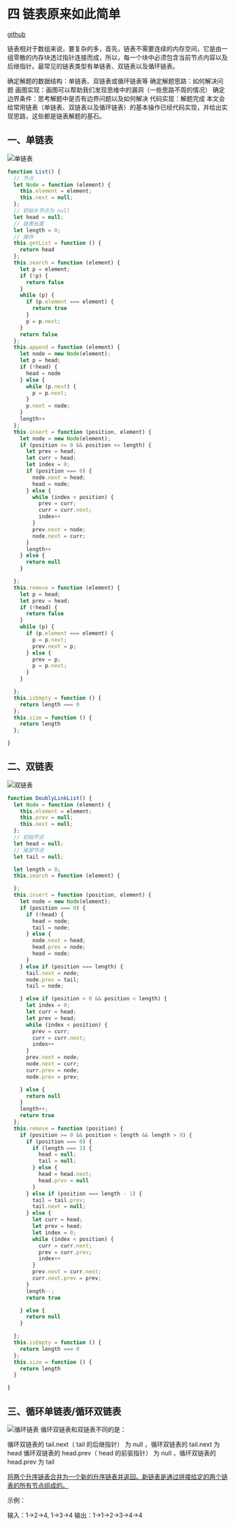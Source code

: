 # 四 链表原来如此简单
[github](https://github.com/sisterAn/JavaScript-Algorithms/issues/12)

链表相对于数组来说，要复杂的多，首先，链表不需要连续的内存空间，它是由一组零散的内存块透过指针连接而成，所以，每一个块中必须包含当前节点内容以及后继指针。最常见的链表类型有单链表、双链表以及循环链表。

确定解题的数据结构：单链表、双链表或循环链表等
确定解题思路：如何解决问题
画图实现：画图可以帮助我们发现思维中的漏洞（一些思路不周的情况）
确定边界条件：思考解题中是否有边界问题以及如何解决
代码实现：解题完成
本文会给常用链表（单链表、双链表以及循环链表）的基本操作已经代码实现，并给出实现思路，这些都是链表解题的基石。

## 一、单链表

![单链表](https://camo.githubusercontent.com/1ff6e05c5a770474c4e98705cabd818da222f9dd/68747470733a2f2f63646e2e6e6c61726b2e636f6d2f79757175652f302f323032302f706e672f3237333530362f313538343138393434353333342d64363537623037372d373262332d346439352d386164622d6439313862363534333535372e706e67)
```js
function List() {
  // 节点
  let Node = function (element) {
    this.element = element;
    this.next = null;
  };
  // 初始头节点为 null
  let head = null;
  // 链表长度
  let length = 0;
  // 操作
  this.getList = function () {
    return head
  };
  this.search = function (element) {
    let p = element;
    if (!p) {
      return false
    }
    while (p) {
      if (p.element === element) {
        return true
      }
      p = p.next;
    }
    return false
  };
  this.append = function (element) {
    let node = new Node(element);
    let p = head;
    if (!head) {
      head = node
    } else {
      while (p.next) {
        p = p.next;
      }
      p.next = node;
    }
    length++
  };
  this.insert = function (position, element) {
    let node = new Node(element);
    if (position >= 0 && position <= length) {
      let prev = head;
      let curr = head;
      let index = 0;
      if (position === 0) {
        node.next = head;
        head = node;
      } else {
        while (index < position) {
          prev = curr;
          curr = curr.next;
          index++
        }
        prev.next = node;
        node.next = curr;
      }
      length++
    } else {
      return null
    }

  };
  this.remove = function (element) {
    let p = head;
    let prev = head;
    if (!head) {
      return false
    }
    while (p) {
      if (p.element === element) {
        p = p.next;
        prev.next = p;
      } else {
        prev = p;
        p = p.next;
      }
    }

  };
  this.isEmpty = function () {
    return length === 0
  };
  this.size = function () {
    return length
  };

}

```
## 二、双链表

![双链表](https://camo.githubusercontent.com/3141298bf41dc4da5aeff6e62b0dc722281ea54f/687474703a2f2f7265736f757263652e6d757969792e636e2f696d6167652f32303230303332363233303934372e706e67)

```js
function DoublyLinkList() {
  let Node = function (element) {
    this.element = element;
    this.prev = null;
    this.next = null;
  };
  // 初始节点
  let head = null;
  // 尾部节点
  let tail = null;

  let length = 0;
  this.search = function (element) {

  };
  this.insert = function (position, element) {
    let node = new Node(element);
    if (position === 0) {
      if (!head) {
        head = node;
        tail = node;
      } else {
        node.next = head;
        head.prev = node;
        head = node;
      }
    } else if (position === length) {
      tail.next = node;
      node.prev = tail;
      tail = node;

    } else if (position > 0 && position < length) {
      let index = 0;
      let curr = head;
      let prev = head;
      while (index < position) {
        prev = curr;
        curr = curr.next;
        index++
      }
      prev.next = node;
      node.next = curr;
      curr.prev = node;
      node.prev = prev;

    } else {
      return null
    }
    length++;
    return true
  };
  this.remove = function (position) {
    if (position >= 0 && position < length && length > 0) {
      if (position === 0) {
        if (length === 1) {
          head = null;
          tail = null;
        } else {
          head = head.next;
          head.prev = null
        }
      } else if (position === length - 1) {
        tail = tail.prev;
        tail.next = null;
      } else {
        let curr = head;
        let prev = head;
        let index = 0;
        while (index < position) {
          curr = curr.next;
          prev = curr.prev;
          index++
        }
        prev.next = curr.next;
        curr.next.prev = prev;
      }
      length--;
      return true

    } else {
      return null
    }

  };
  this.isEmpty = function () {
    return length === 0
  };
  this.size = function () {
    return length
  }

}
```
## 三、循环单链表/循环双链表
![循环链表](https://camo.githubusercontent.com/c44b1fda0edbd1e1ad68652afe58b42abe277dc0/68747470733a2f2f63646e2e6e6c61726b2e636f6d2f79757175652f302f323032302f706e672f3237333530362f313538343139343133323631352d30333861333633632d326338362d343463382d623539612d3133336464353166656337322e706e67)
循环双链表和双链表不同的是：

循环双链表的 tail.next（ tail 的后继指针） 为 null ，循环双链表的 tail.next 为 head
循环双链表的 head.prev（ head 的前驱指针） 为 null ，循环双链表的 head.prev 为 tail

[将两个升序链表合并为一个新的升序链表并返回。新链表是通过拼接给定的两个链表的所有节点组成的。](https://github.com/sisterAn/JavaScript-Algorithms/issues/11)

示例：

输入：1->2->4, 1->3->4
输出：1->1->2->3->4->4
